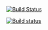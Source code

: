 [![Build Status](https://travis-ci.com/callmemiya/lab04.svg?branch=master)](https://travis-ci.com/callmemiya/lab04)

[![Build status](https://ci.appveyor.com/api/projects/status/ru9g3i37w7iftn54/branch/master?svg=true)](https://ci.appveyor.com/project/callmemiya/lab04/branch/master)
